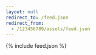 ```yaml
---
layout: null
redirect_to: /feed.json
redirect_from:
  - /123456789/assets/feed.json
---
```

{% include feed.json %}
